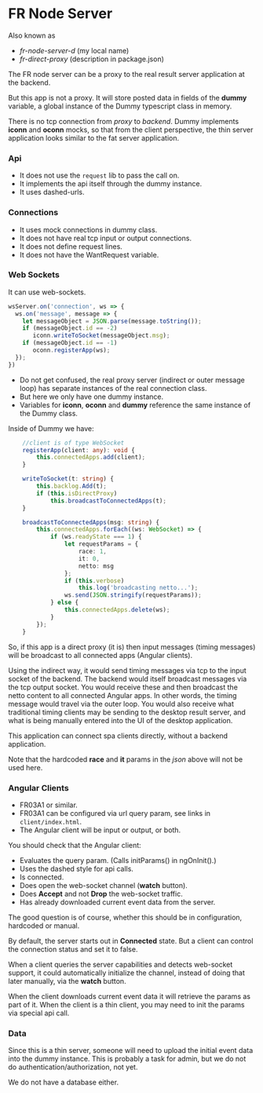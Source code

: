 ﻿# FR Node Server

Also known as
- *fr-node-server-d* (my local name)
- *fr-direct-proxy* (description in package.json)

The FR node server can be a proxy to the real result server application at the backend.

But this app is not a proxy.
It will store posted data in fields of the **dummy** variable,
a global instance of the Dummy typescript class in memory.

There is no tcp connection from *proxy* to *backend*.
Dummy implements **iconn** and **oconn** mocks,
so that from the client perspective,
the thin server application looks similar to the fat server application.

### Api
- It does not use the `request` lib to pass the call on.
- It implements the api itself through the dummy instance.
- It uses dashed-urls.

### Connections
- It uses mock connections in dummy class.
- It does not have real tcp input or output connections.
- It does not define request lines.
- It does not have the WantRequest variable.

### Web Sockets
It can use web-sockets.
```typescript
wsServer.on('connection', ws => {
  ws.on('message', message => {  
    let messageObject = JSON.parse(message.toString());
    if (messageObject.id == -2)             
       iconn.writeToSocket(messageObject.msg);
    if (messageObject.id == -1)             
       oconn.registerApp(ws);
  });
})
```
- Do not get confused, the real proxy server (indirect or outer message loop) has separate instances of the real connection class.
- But here we only have one dummy instance.
- Variables for **iconn**, **oconn** and **dummy** reference the same instance of the Dummy class.

Inside of Dummy we have:
```typescript
    //client is of type WebSocket
    registerApp(client: any): void {
        this.connectedApps.add(client);
    }

    writeToSocket(t: string) {
        this.backlog.Add(t);
        if (this.isDirectProxy)
            this.broadcastToConnectedApps(t);
    }

    broadcastToConnectedApps(msg: string) {
        this.connectedApps.forEach((ws: WebSocket) => {
            if (ws.readyState === 1) {
                let requestParams = {
                    race: 1,
                    it: 0,
                    netto: msg
                };
                if (this.verbose)
                    this.log('broadcasting netto...');
                ws.send(JSON.stringify(requestParams));
            } else {
                this.connectedApps.delete(ws);
            }
        });
    }
```
So, if this app is a direct proxy (it is) then input messages (timing messages) will be broadcast to all connected apps (Angular clients).

Using the indirect way, it would send timing messages via tcp to the input socket of the backend.
The backend would itself broadcast messages via the tcp output socket.
You would receive these and then broadcast the netto content to all connected Angular apps.
In other words, the timing message would travel via the outer loop.
You would also receive what traditional timing clients may be sending to the desktop result server, and what is being manually entered into the UI of the desktop application.

This application can connect spa clients directly, without a backend application.

Note that the hardcoded **race** and **it** params in the *json* above will not be used here.

### Angular Clients
- FR03A1 or similar.
- FR03A1 can be configured via url query param, see links in `client/index.html`.
- The Angular client will be input or output, or both.

You should check that the Angular client:
- Evaluates the query param. (Calls initParams() in ngOnInit().)
- Uses the dashed style for api calls.
- Is connected.
- Does open the web-socket channel (**watch** button).
- Does **Accept** and not **Drop** the web-socket traffic.
- Has already downloaded current event data from the server.

The good question is of course, whether this should be in configuration, hardcoded or manual.

By default, the server starts out in **Connected** state.
But a client can control the connection status and set it to false.

When a client queries the server capabilities and detects web-socket support, it could automatically initialize the channel, instead of doing that later manually, via the **watch** button.

When the client downloads current event data it will retrieve the params as part of it. When the client is a thin client, you may need to init the params via special api call.

### Data
Since this is a thin server, someone will need to upload the initial event data into the dummy instance.
This is probably a task for admin, but we do not do authentication/authorization, not yet.

We do not have a database either.